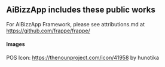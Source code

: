 ## AiBizzApp includes these public works

For AiBizzApp Framework, please see attributions.md at https://github.com/frappe/frappe/

#### Images

POS Icon: https://thenounproject.com/icon/41958 by hunotika
